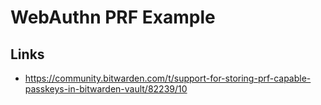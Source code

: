 # WebAuthn PRF Example


## Links
- https://community.bitwarden.com/t/support-for-storing-prf-capable-passkeys-in-bitwarden-vault/82239/10 